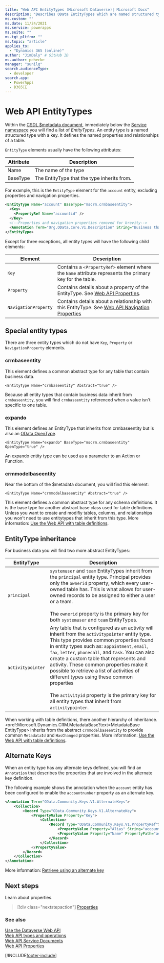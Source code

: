 ```yaml
---
title: "Web API EntityTypes (Microsoft Dataverse)| Microsoft Docs"
description: "Describes OData EntityTypes which are named structured types with a key. EntityTypes describe the data types available in Dataverse Web API."
ms.custom: ""
ms.date: 11/24/2021
ms.service: powerapps
ms.suite: ""
ms.tgt_pltfrm: ""
ms.topic: "article"
applies_to: 
  - "Dynamics 365 (online)" 
author: "JimDaly" # GitHub ID
ms.author: pehecke
manager: "sunilg"
search.audienceType: 
  - developer
search.app: 
  - PowerApps
  - D365CE
---
```

# Web API EntityTypes

Within the [CSDL $metadata document](web-api-service-documents.md#csdl-metadata-document), immediately below the [Service namespace](web-api-service-documents.md#service-namespace) you will find a list of *EntityTypes*. An entity type is a named structured type with a key. It defines the named properties and relationships of a table.

`EntityType` elements usually have the following attributes:

|Attribute  |Description  |
|---------|---------|
|Name     |The name of the type|
|BaseType |The EntityType that the type inherits from.|

For example, this is the `EntityType` element for the `account` entity, excluding properties and navigation properties.

```xml
<EntityType Name="account" BaseType="mscrm.crmbaseentity">  
  <Key>  
    <PropertyRef Name="accountid" />  
  </Key>  
  <!--Properties and navigation properties removed for brevity-->  
  <Annotation Term="Org.OData.Core.V1.Description" String="Business that represents a customer or potential customer. The company that is billed in business transactions." />  
</EntityType>  
```

Except for three exceptions, all entity types will have the following child elements:

|Element  |Description  |
|---------|---------|
|`Key`|Contains a `<PropertyRef>` element where the `Name` attribute represents the primary key for the table.|
|`Property`|Contains details about a property of the EntityType. See [Web API Properties](web-api-properties.md).|
|`NavigationProperty`|Contains details about a relationship with this EntityType. See [Web API Navigation Properties](web-api-navigation-properties.md)|

## Special entity types

There are three entity types which do not have `Key`, `Property` or `NavigationProperty` elements.

### crmbaseentity

This element defines a common abstract type for any table that contain business data.

`<EntityType Name="crmbaseentity" Abstract="true" />`

Because all entity types that contain business data inherit from `crmbaseentity`, you will find `crmbaseentity` referenced when a value isn't specific to one table.

### expando

This element defines an EntityType that inherits from crmbaseentity but is also an [OData OpenType](https://www.odata.org/getting-started/advanced-tutorial/#openType).

`<EntityType Name="expando" BaseType="mscrm.crmbaseentity" OpenType="true" />`

An expando entity type can be used as a parameter to an Action or Function. 

<!-- 
TODO: create a topic that describes how to use Expando
More information: Expando EntityType. 
-->

### crmmodelbaseentity

Near the bottom of the $metadata document, you will find this element:

`<EntityType Name="crmmodelbaseentity" Abstract="true" />`

This element defines a common abstract type for any schema definitions. It is the base type for another abstract base class used for table definitions. Unless you want to create and modifiy tables, columns, and relationships you won't need to use entitytypes that inherit from this type. More information: [Use the Web API with table definitions](use-web-api-metadata.md).

## EntityType inheritance

For business data you will find two more abstract EntityTypes:

|EntityType  |Description  |
|---------|---------|
|`principal`|`systemuser` and `team` EntityTypes inherit from the `principal` entity type. Principal provides only the `ownerid` property, which every user-owned table has. This is what allows for user-owned records to be assigned to either a user or a team. <br /><br />  The `ownerid` property is the primary key for both `systemuser` and `team` EntityTypes.|
|`activitypointer`|Any table that is configured as an activity will inherit from the `activitypointer` entity type. This type provides common properties found in entity types such as: `appointment`, `email`, `fax`, `letter`, `phonecall`, and `task`. You can also create a custom table that represents and activity. These common properties make it possible to retrieve a list of activities of different types using these common properties<br /> <br /> The `activityid` property is the primary key for all entity types that inherit from `activitypointer`.|

When working with table definitions, there another hierarchy of inheritance. <xref:Microsoft.Dynamics.CRM.MetadataBase?text=MetadataBase EntityType> inherits from the abstract `crmmodelbaseentity` to provide common `MetadataId` and `HasChanged` properties. More information: [Use the Web API with table definitions](use-web-api-metadata.md).

## Alternate Keys

When an entity type has any alternate keys defined, you will find an `Annotation` that describes the properties that are involved in the alternate key definition.

The following example shows the annotation when the `account` entity has been configured to enable the `accountnumber` property as an alternate key.

```xml
<Annotation Term="OData.Community.Keys.V1.AlternateKeys">
    <Collection>
        <Record Type="OData.Community.Keys.V1.AlternateKey">
            <PropertyValue Property="Key">
                <Collection>
                    <Record Type="OData.Community.Keys.V1.PropertyRef">
                        <PropertyValue Property="Alias" String="accountnumber" />
                        <PropertyValue Property="Name" PropertyPath="accountnumber" />
                    </Record>
                </Collection>
            </PropertyValue>
        </Record>
    </Collection>
</Annotation>
```

More information: [Retrieve using an alternate key](retrieve-entity-using-web-api.md#retrieve-using-an-alternate-key)

## Next steps

Learn about properties.

> [!div class="nextstepaction"]
> [Properties](web-api-properties.md)<br/>

### See also  

[Use the Dataverse Web API](overview.md)<br />
[Web API types and operations](web-api-types-operations.md)<br />
[Web API Service Documents](web-api-service-documents.md)<br />
[Web API Properties](web-api-properties.md)<br />


[!INCLUDE[footer-include](../../../includes/footer-banner.md)]